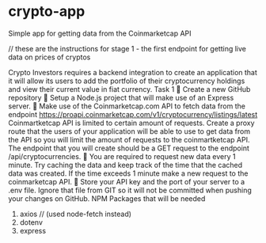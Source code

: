 # crypto-app
Simple app for getting data from the Coinmarketcap API

// these are the instructions for stage 1 - the first endpoint for getting live data on prices of cryptos

Crypto Investors requires a backend integration to create an application that it will allow its users to add
the portfolio of their cryptocurrency holdings and view their current value in fiat currency.
Task 1
 Create a new GitHub repository
 Setup a Node.js project that will make use of an Express server.
 Make use of the Coinmarketcap.com API to fetch data from the endpoint https://proapi.coinmarketcap.com/v1/cryptocurrency/listings/latest
Coinmartketcap API is limited to certain amount of requests. Create a proxy route that the users of your
application will be able to use to get data from the API so you will limit the amount of requests to the
coinmartketcap API. The endpoint that you will create should be a GET request to the endpoint
/api/cryptocurrencies.
 You are required to request new data every 1 minute. Try caching the data and keep track of the
time that the cached data was created. If the time exceeds 1 minute make a new request to the
coinmarketcap API.
 Store your API key and the port of your server to a .env file. Ignore that file from GIT so it will
not be committed when pushing your changes on GitHub.
NPM Packages that will be needed
1. axios // (used node-fetch instead)
2. dotenv
3. express
